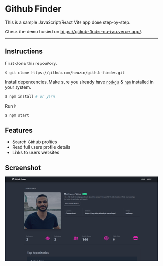 # Github Finder

This is a sample JavaScript/React Vite app done step-by-step.

Check the demo hosted on https://github-finder-nu-two.vercel.app/.

---

## Instructions

First clone this repository.

```bash
$ git clone https://github.com/heuzin/github-finder.git
```

Install dependencies. Make sure you already have [`nodejs`](https://nodejs.org/en/) & [`npm`](https://www.npmjs.com/)
installed in your system.

```bash
$ npm install # or yarn
```

Run it

```bash
$ npm start
```

## Features

- Search Github profiles
- Read full users profile details
- Links to users websites

## Screenshot

![GitHub Logo](/src/github-finder.png)

